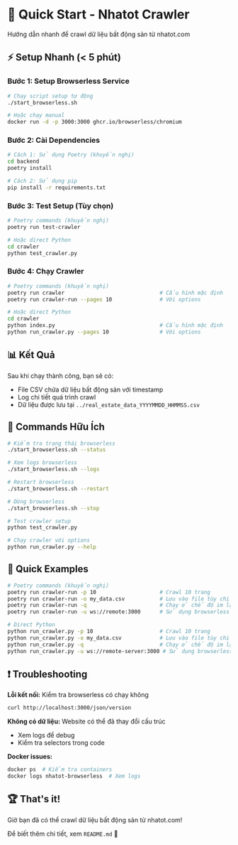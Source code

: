 # 🚀 Quick Start - Nhatot Crawler

Hướng dẫn nhanh để crawl dữ liệu bất động sản từ nhatot.com

## ⚡ Setup Nhanh (< 5 phút)

### Bước 1: Setup Browserless Service
```bash
# Chạy script setup tự động
./start_browserless.sh

# Hoặc chạy manual
docker run -d -p 3000:3000 ghcr.io/browserless/chromium
```

### Bước 2: Cài Dependencies
```bash
# Cách 1: Sử dụng Poetry (khuyến nghị)
cd backend
poetry install

# Cách 2: Sử dụng pip
pip install -r requirements.txt
```

### Bước 3: Test Setup (Tùy chọn)
```bash
# Poetry commands (khuyến nghị)
poetry run test-crawler

# Hoặc direct Python
cd crawler
python test_crawler.py
```

### Bước 4: Chạy Crawler
```bash
# Poetry commands (khuyến nghị)
poetry run crawler                              # Cấu hình mặc định
poetry run crawler-run --pages 10               # Với options

# Hoặc direct Python
cd crawler
python index.py                                 # Cấu hình mặc định  
python run_crawler.py --pages 10                # Với options
```

## 📊 Kết Quả

Sau khi chạy thành công, bạn sẽ có:
- File CSV chứa dữ liệu bất động sản với timestamp
- Log chi tiết quá trình crawl
- Dữ liệu được lưu tại `../real_estate_data_YYYYMMDD_HHMMSS.csv`

## 🔧 Commands Hữu Ích

```bash
# Kiểm tra trạng thái browserless
./start_browserless.sh --status

# Xem logs browserless
./start_browserless.sh --logs

# Restart browserless
./start_browserless.sh --restart

# Dừng browserless
./start_browserless.sh --stop

# Test crawler setup
python test_crawler.py

# Chạy crawler với options
python run_crawler.py --help
```

## 🎯 Quick Examples

```bash
# Poetry commands (khuyến nghị)
poetry run crawler-run -p 10                    # Crawl 10 trang
poetry run crawler-run -o my_data.csv           # Lưu vào file tùy chỉnh
poetry run crawler-run -q                       # Chạy ở chế độ im lặng
poetry run crawler-run -u ws://remote:3000      # Sử dụng browserless remote

# Direct Python
python run_crawler.py -p 10                     # Crawl 10 trang
python run_crawler.py -o my_data.csv            # Lưu vào file tùy chỉnh
python run_crawler.py -q                        # Chạy ở chế độ im lặng
python run_crawler.py -u ws://remote-server:3000 # Sử dụng browserless remote
```

## ❗ Troubleshooting

**Lỗi kết nối:** Kiểm tra browserless có chạy không
```bash
curl http://localhost:3000/json/version
```

**Không có dữ liệu:** Website có thể đã thay đổi cấu trúc
- Xem logs để debug
- Kiểm tra selectors trong code

**Docker issues:** 
```bash
docker ps  # Kiểm tra containers
docker logs nhatot-browserless  # Xem logs
```

## 🏆 That's it!

Giờ bạn đã có thể crawl dữ liệu bất động sản từ nhatot.com! 

Để biết thêm chi tiết, xem `README.md` 📖 